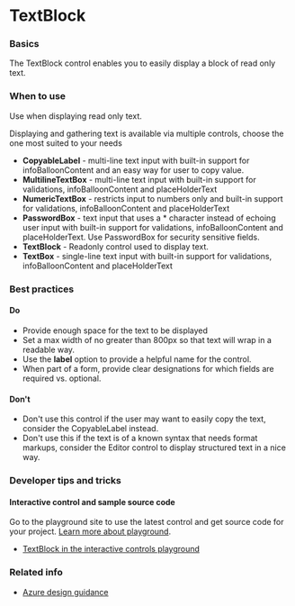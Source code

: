 ﻿# TextBlock

 
<a name="basics"></a>
### Basics
The TextBlock control enables you to easily display a block of read only text.


<!-- TODO get an IMAGE to embed here -->

<!-- TODO get an SAMPLE CODE to embed here -->

 
<a name="when-to-use"></a>
### When to use
Use when displaying read only text.

Displaying and gathering text is available via multiple controls, choose the one most suited to your needs
* **CopyableLabel** - multi-line text input with built-in support for infoBalloonContent and an easy way for user to copy value.
* **MultilineTextBox** - multi-line text input with built-in support for validations, infoBalloonContent and placeHolderText
* **NumericTextBox** - restricts input to numbers only and built-in support for validations, infoBalloonContent and placeHolderText
* **PasswordBox** - text input that uses a * character instead of echoing user input with built-in support for validations, infoBalloonContent and placeHolderText.  Use PasswordBox for security sensitive fields.
* **TextBlock** - Readonly control used to display text.
* **TextBox** - single-line text input with built-in support for validations, infoBalloonContent and placeHolderText



 
<a name="best-practices"></a>
### Best practices

<a name="best-practices-do"></a>
#### Do

* Provide enough space for the text to be displayed
* Set a max width of no greater than 800px so that text will wrap in a readable way.
* Use the **label** option to provide a helpful name for the control.
* When part of a form, provide clear designations for which fields are required vs. optional.


<a name="best-practices-don-t"></a>
#### Don&#39;t

* Don't use this control if the user may want to easily copy the text, consider the CopyableLabel instead.
* Don't use this if the text is of a known syntax that needs format markups, consider the Editor control to display structured text in a nice way.



 
<a name="developer-tips-and-tricks"></a>
### Developer tips and tricks



<a name="developer-tips-and-tricks-interactive-control-and-sample-source-code"></a>
#### Interactive control and sample source code
Go to the playground site to use the latest control and get source code for your project.  [Learn more about playground](./top-extensions-controls-playground.md).

*  <a href="https://ms.portal.azure.com/?Microsoft_Azure_Playground=true#blade/Microsoft_Azure_Playground/ControlsIndexBlade/TextBlock_create_Playground" target="_blank">TextBlock in the interactive controls playground</a>




 
<a name="related-info"></a>
### Related info

<!-- TODO link to Figma -->

* [Azure design guidance](http://aka.ms/portalfx/design)


